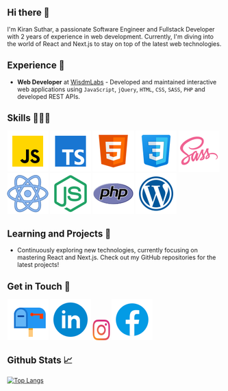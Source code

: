 <!--
### Hi there 👋

**ksp1998/ksp1998** is a ✨ _special_ ✨ repository because its `README.md` (this file) appears on your GitHub profile.

Here are some ideas to get you started:

- 🔭 I’m currently working on ...
- 🌱 I’m currently learning ...
- 👯 I’m looking to collaborate on ...
- 🤔 I’m looking for help with ...
- 💬 Ask me about ...
- 📫 How to reach me: ...
- 😄 Pronouns: ...
- ⚡ Fun fact: ...
-->

## Hi there 👋

I'm Kiran Suthar, a passionate Software Engineer and Fullstack Developer with 2 years of experience in web development. Currently, I'm diving into the world of React and Next.js to stay on top of the latest web technologies.

## Experience 💼

- **Web Developer** at <a href="https://wisdmlabs.com" target="_blank">WisdmLabs</a> - Developed and maintained interactive web applications using `JavaScript`, `jQuery`, `HTML`, `CSS`, `SASS`, `PHP` and developed REST APIs.

## Skills 👨🏻‍💻

![JavaScript](https://raw.githubusercontent.com/ksp1998/ksp1998/main/icons/skills/javascript.svg)
![TypeScript](https://raw.githubusercontent.com/ksp1998/ksp1998/main/icons/skills/typescript.svg)
![HTML](https://raw.githubusercontent.com/ksp1998/ksp1998/main/icons/skills/html5.svg)
![CSS](https://raw.githubusercontent.com/ksp1998/ksp1998/main/icons/skills/css3.svg)
![SASS](https://raw.githubusercontent.com/ksp1998/ksp1998/main/icons/skills/sass.svg)
![React](https://raw.githubusercontent.com/ksp1998/ksp1998/main/icons/skills/react.svg)
![NodeJs](https://raw.githubusercontent.com/ksp1998/ksp1998/main/icons/skills/nodejs.svg)
![PHP](https://raw.githubusercontent.com/ksp1998/ksp1998/main/icons/skills/php.svg)
![WordPress](https://raw.githubusercontent.com/ksp1998/ksp1998/main/icons/skills/wordpress.svg)

## Learning and Projects 🌱

- Continuously exploring new technologies, currently focusing on mastering React and Next.js. Check out my GitHub repositories for the latest projects!

## Get in Touch 🤝

[![Email](https://raw.githubusercontent.com/ksp1998/ksp1998/main/icons/socials/mailbox.svg)](mailto:ksuthar2016@gmail.com)
[![LinkedIn](https://raw.githubusercontent.com/ksp1998/ksp1998/main/icons/socials/linkedin.svg)](https://www.linkedin.com/in/kiransuthar)
<a href="https://www.instagram.com/ksuthar98" target="_blank" style="text-decoration: none;">
<img src="https://raw.githubusercontent.com/ksp1998/ksp1998/main/icons/socials/instagram.svg" alt="Instagram" width=40 height=48 />
</a>
[![Facebook](https://raw.githubusercontent.com/ksp1998/ksp1998/main/icons/socials/facebook.svg)](https://www.facebook.com/ksuthar1998)

## Github Stats 📈

[![Top Langs](https://github-readme-stats.vercel.app/api/top-langs/?username=ksp1998&layout=donut)](#)

